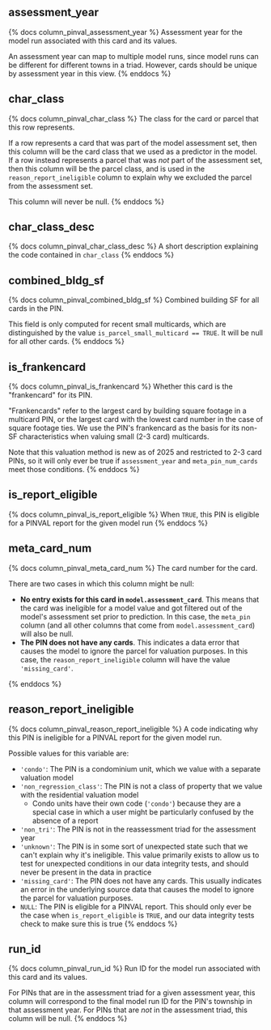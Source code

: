 ## assessment_year

{% docs column_pinval_assessment_year %}
Assessment year for the model run associated with this card and its values.

An assessment year can map to multiple model runs, since model runs can be
different for different towns in a triad. However, cards should be unique
by assessment year in this view.
{% enddocs %}

## char_class

{% docs column_pinval_char_class %}
The class for the card or parcel that this row represents.

If a row represents a card that was part of the model assessment set, then
this column will be the card class that we used as a predictor in the model.
If a row instead represents a parcel that was _not_ part of the assessment set,
then this column will be the parcel class, and is used in the
`reason_report_ineligible` column to explain why we excluded the parcel from
the assessment set.

This column will never be null.
{% enddocs %}

## char_class_desc

{% docs column_pinval_char_class_desc %}
A short description explaining the code contained in `char_class`
{% enddocs %}

## combined_bldg_sf

{% docs column_pinval_combined_bldg_sf %}
Combined building SF for all cards in the PIN.

This field is only computed for recent small multicards, which are
distinguished by the value `is_parcel_small_multicard == TRUE`. It
will be null for all other cards.
{% enddocs %}

## is_frankencard

{% docs column_pinval_is_frankencard %}
Whether this card is the "frankencard" for its PIN.

"Frankencards" refer to the largest card by building square footage in a
multicard PIN, or the largest card with the lowest card number in the case of
square footage ties. We use the PIN's frankencard as the basis for its non-SF
characteristics when valuing small (2-3 card) multicards.

Note that this valuation method is new as of 2025 and restricted to 2-3 card
PINs, so it will only ever be true if `assessment_year` and
`meta_pin_num_cards` meet those conditions.
{% enddocs %}

## is_report_eligible

{% docs column_pinval_is_report_eligible %}
When `TRUE`, this PIN is eligible for a PINVAL report for the given model run
{% enddocs %}

## meta_card_num

{% docs column_pinval_meta_card_num %}
The card number for the card.

There are two cases in which this column might be null:

- **No entry exists for this card in `model.assessment_card`**. This
  means that the card was ineligible for a model value and got filtered out of
  the model's assessment set prior to prediction. In this case, the `meta_pin`
  column (and all other columns that come from `model.assessment_card`) will
  also be null.
- **The PIN does not have any cards**. This indicates a data error that
  causes the model to ignore the parcel for valuation purposes. In this case,
  the `reason_report_ineligible` column will have the value `'missing_card'`.

{% enddocs %}

## reason_report_ineligible

{% docs column_pinval_reason_report_ineligible %}
A code indicating why this PIN is ineligible for a PINVAL report for the given
model run.

Possible values for this variable are:

- `'condo'`: The PIN is a condominium unit, which we value with a separate
  valuation model
- `'non_regression_class'`: The PIN is not a class of property that we value with
  the residential valuation model
    - Condo units have their own code (`'condo'`) because they are a special case
      in which a user might be particularly confused by the absence of a report
- `'non_tri'`: The PIN is not in the reassessment triad for the assessment year
- `'unknown'`: The PIN is in some sort of unexpected state such that we can't
  explain why it's ineligible. This value primarily exists to allow us to test
  for unexpected conditions in our data integrity tests, and should never
  be present in the data in practice
- `'missing_card'`: The PIN does not have any cards. This usually indicates an
  error in the underlying source data that causes the model to ignore
  the parcel for valuation purposes.
- `NULL`: The PIN is eligible for a PINVAL report. This should only ever be
  the case when `is_report_eligible` is `TRUE`, and our data integrity
  tests check to make sure this is true
{% enddocs %}

## run_id

{% docs column_pinval_run_id %}
Run ID for the model run associated with this card and its values.

For PINs that are in the assessment triad for a given assessment year,
this column will correspond to the final model run ID for the PIN's township
in that assessment year. For PINs that are _not_ in the assessment triad, this
column will be null.
{% enddocs %}
